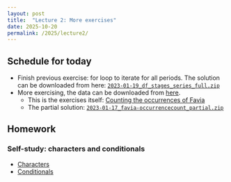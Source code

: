 ```yaml
---
layout: post
title:  "Lecture 2: More exercises"
date: 2025-10-20
permalink: /2025/lecture2/
---
```


## Schedule for today

- Finish previous exercise: for loop to iterate for all periods. The solution can be downloaded from here: [`2023-01-19_df_stages_series_full.zip`]({{site.url}}{{site.baseurl}}/data/2025/2023-01-19_df_stages_series_full.zip)
- More exercising, the data can be downloaded from [here](https://adamkocsis.github.io/rkheion/download/favia.csv).
  - This is the exercises itself: [Counting the occurrences of Favia](https://adamtkocsis.com/rkheion/Exercises/2023-01-17_favia-occurrencecount.html)
  - The partial solution: [`2023-01-17_favia-occurrencecount_partial.zip`]({{site.url}}{{site.baseurl}}/data/2025/2023-01-17_favia-occurrencecount_partial.zip)

## Homework 

### Self-study: characters and conditionals

- [Characters](https://adamkocsis.github.io/rkheion/2_Advanced_Beginner/03_character_strings/)
- [Conditionals](https://adamkocsis.github.io/rkheion/2_Advanced_Beginner/04_conditionals/)

